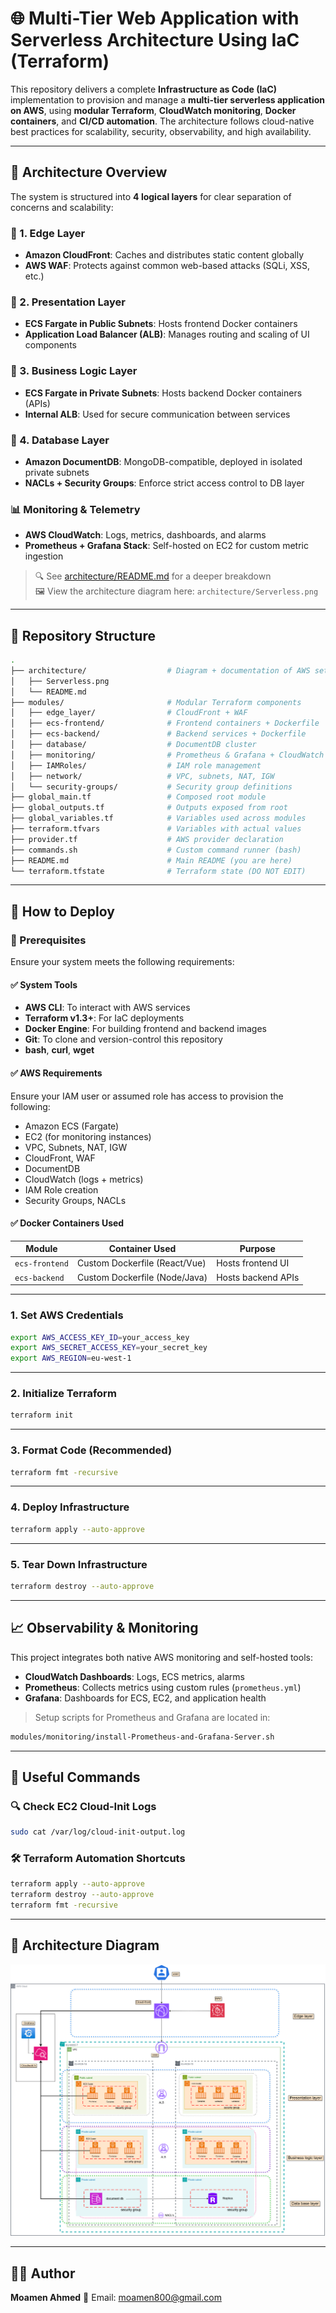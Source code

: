 # 🌐 Multi-Tier Web Application with Serverless Architecture Using IaC (Terraform)

This repository delivers a complete **Infrastructure as Code (IaC)** implementation to provision and manage a **multi-tier serverless application on AWS**, using **modular Terraform**, **CloudWatch monitoring**, **Docker containers**, and **CI/CD automation**. The architecture follows cloud-native best practices for scalability, security, observability, and high availability.

---

## 📐 Architecture Overview

The system is structured into **4 logical layers** for clear separation of concerns and scalability:

### 🔹 1. Edge Layer
- **Amazon CloudFront**: Caches and distributes static content globally
- **AWS WAF**: Protects against common web-based attacks (SQLi, XSS, etc.)

### 🔹 2. Presentation Layer
- **ECS Fargate in Public Subnets**: Hosts frontend Docker containers
- **Application Load Balancer (ALB)**: Manages routing and scaling of UI components

### 🔹 3. Business Logic Layer
- **ECS Fargate in Private Subnets**: Hosts backend Docker containers (APIs)
- **Internal ALB**: Used for secure communication between services

### 🔹 4. Database Layer
- **Amazon DocumentDB**: MongoDB-compatible, deployed in isolated private subnets
- **NACLs + Security Groups**: Enforce strict access control to DB layer

### 📊 Monitoring & Telemetry
- **AWS CloudWatch**: Logs, metrics, dashboards, and alarms
- **Prometheus + Grafana Stack**: Self-hosted on EC2 for custom metric ingestion

> 🔍 See [architecture/README.md](./architecture/README.md) for a deeper breakdown  
> 🖼 View the architecture diagram here: `architecture/Serverless.png`

---

## 📁 Repository Structure

```bash
.
├── architecture/                  # Diagram + documentation of AWS setup
│   ├── Serverless.png
│   └── README.md
├── modules/                       # Modular Terraform components
│   ├── edge_layer/                # CloudFront + WAF
│   ├── ecs-frontend/              # Frontend containers + Dockerfile
│   ├── ecs-backend/               # Backend services + Dockerfile
│   ├── database/                  # DocumentDB cluster
│   ├── monitoring/                # Prometheus & Grafana + CloudWatch
│   ├── IAMRoles/                  # IAM role management
│   ├── network/                   # VPC, subnets, NAT, IGW
│   └── security-groups/           # Security group definitions
├── global_main.tf                 # Composed root module
├── global_outputs.tf              # Outputs exposed from root
├── global_variables.tf            # Variables used across modules
├── terraform.tfvars               # Variables with actual values
├── provider.tf                    # AWS provider declaration
├── commands.sh                    # Custom command runner (bash)
├── README.md                      # Main README (you are here)
└── terraform.tfstate              # Terraform state (DO NOT EDIT)
````

---

## 🚀 How to Deploy

### 🔧 Prerequisites

Ensure your system meets the following requirements:

#### ✅ System Tools

* **AWS CLI**: To interact with AWS services
* **Terraform v1.3+**: For IaC deployments
* **Docker Engine**: For building frontend and backend images
* **Git**: To clone and version-control this repository
* **bash**, **curl**, **wget**

#### ✅ AWS Requirements

Ensure your IAM user or assumed role has access to provision the following:

* Amazon ECS (Fargate)
* EC2 (for monitoring instances)
* VPC, Subnets, NAT, IGW
* CloudFront, WAF
* DocumentDB
* CloudWatch (logs + metrics)
* IAM Role creation
* Security Groups, NACLs

#### ✅ Docker Containers Used

| Module         | Container Used                | Purpose                            |
| -------------- | ----------------------------- | ---------------------------------- |
| `ecs-frontend` | Custom Dockerfile (React/Vue) | Hosts frontend UI                  |
| `ecs-backend`  | Custom Dockerfile (Node/Java) | Hosts backend APIs                 |

---

### 1. Set AWS Credentials

```bash
export AWS_ACCESS_KEY_ID=your_access_key
export AWS_SECRET_ACCESS_KEY=your_secret_key
export AWS_REGION=eu-west-1
```

---

### 2. Initialize Terraform

```bash
terraform init
```

---

### 3. Format Code (Recommended)

```bash
terraform fmt -recursive
```

---

### 4. Deploy Infrastructure

```bash
terraform apply --auto-approve
```

---

### 5. Tear Down Infrastructure

```bash
terraform destroy --auto-approve
```

---

## 📈 Observability & Monitoring

This project integrates both native AWS monitoring and self-hosted tools:

* **CloudWatch Dashboards**: Logs, ECS metrics, alarms
* **Prometheus**: Collects metrics using custom rules (`prometheus.yml`)
* **Grafana**: Dashboards for ECS, EC2, and application health

> Setup scripts for Prometheus and Grafana are located in:

```bash
modules/monitoring/install-Prometheus-and-Grafana-Server.sh
```

---

## 📑 Useful Commands

### 🔍 Check EC2 Cloud-Init Logs

```bash
sudo cat /var/log/cloud-init-output.log
```

### 🛠️ Terraform Automation Shortcuts

```bash
terraform apply --auto-approve
terraform destroy --auto-approve
terraform fmt -recursive
```

---

## 📸 Architecture Diagram

![Architecture](./architecture/Serverless.png)

---

## 🧑‍💻 Author

**Moamen Ahmed**
📧 Email: [moamen800@gmail.com](mailto:moamen800@gmail.com)
